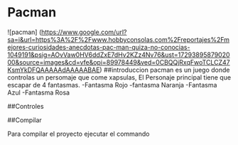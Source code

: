 # Pacman

![pacman]
(https://www.google.com/url?sa=i&url=https%3A%2F%2Fwww.hobbyconsolas.com%2Freportajes%2Fmejores-curiosidades-anecdotas-pac-man-quiza-no-conocias-1049191&psig=AOvVaw0HV6ddZxE7dHv2KZz4Nv76&ust=1729389587902000&source=images&cd=vfe&opi=89978449&ved=0CBQQjRxqFwoTCLCZ47KsmYkDFQAAAAAdAAAAABAE)
##introduccion
 pacman es un juego donde controlas un persomaje que come xapsulas,
 El Personaje principal tiene que escapar de 4 fantasmas.
 -Fantasma Rojo
 -fantasma Naranja
 -Fantasma Azul
 -Fantasma Rosa

##Controles

##Compilar

 Para compilar el proyecto ejecutar el commando